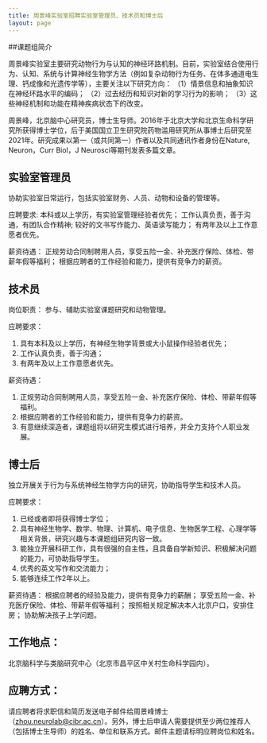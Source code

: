 ```yaml
---
title: 周景峰实验室招聘实验室管理员、技术员和博士后
layout: page
---
```


##课题组简介

周景峰实验室主要研究动物行为与认知的神经环路机制。目前，实验室结合使用行为、认知、系统与计算神经生物学方法（例如复杂动物行为任务、在体多通道电生理、钙成像和光遗传学等），主要关注以下研究方向：
（1）情景信息和抽象知识在神经环路水平的编码；
（2）过去经历和知识对新的学习行为的影响；
（3）这些神经机制和功能在精神疾病状态下的改变。

周景峰，北京脑中心研究员，博士生导师。2016年于北京大学和北京生命科学研究所获得博士学位，后于美国国立卫生研究院药物滥用研究所从事博士后研究至2021年。研究成果以第一（或共同第一）作者以及共同通讯作者身份在Nature, Neuron，Curr Biol，J Neurosci等期刊发表多篇文章。

## 实验室管理员

协助实验室日常运行，包括实验室财务、人员、动物和设备的管理等。

应聘要求:
本科或以上学历，有实验室管理经验者优先；
工作认真负责，善于沟通，有团队合作精神;
较好的文书写作能力、英语读写能力；
有两年及以上工作意愿者优先。

薪资待遇：
正规劳动合同制聘用人员，享受五险一金、补充医疗保险、体检、带薪年假等福利；
根据应聘者的工作经验和能力，提供有竞争力的薪资。

## 技术员

岗位职责：
参与、辅助实验室课题研究和动物管理。

应聘要求：
1. 具有本科及以上学历，有神经生物学背景或大小鼠操作经验者优先；
2. 工作认真负责，善于沟通；
3. 有两年及以上工作意愿者优先。

薪资待遇：
1. 正规劳动合同制聘用人员，享受五险一金、补充医疗保险、体检、带薪年假等福利。
2. 根据应聘者的工作经验和能力，提供有竞争力的薪资。
3. 有意继续深造者，课题组将以研究生模式进行培养，并全力支持个人职业发展。

## 博士后

独立开展关于行为与系统神经生物学方向的研究，协助指导学生和技术人员。

应聘要求：
1. 已经或者即将获得博士学位；
2. 具有神经生物学、数学、物理、计算机、电子信息、生物医学工程、心理学等相关背景，研究兴趣与本课题组研究内容一致。
3. 能独立开展科研工作，具有很强的自主性，且具备自学新知识、积极解决问题的能力，可协助指导学生。
4. 优秀的英文写作和交流能力；
5. 能够连续工作2年以上。

薪资待遇：
根据应聘者的经验及能力，提供有竞争力的薪酬；
享受五险一金、补充医疗保险、体检、带薪年假等福利；
按照相关规定解决本人北京户口，安排住房；
协助解决孩子上学问题。

## 工作地点：
北京脑科学与类脑研究中心（北京市昌平区中关村生命科学园内）。

## 应聘方式：
请应聘者将求职信和简历发送电子邮件给周景峰博士（zhou.neurolab@cibr.ac.cn）。另外，博士后申请人需要提供至少两位推荐人（包括博士生导师）的姓名、单位和联系方式。邮件主题请标明应聘岗位和姓名。
